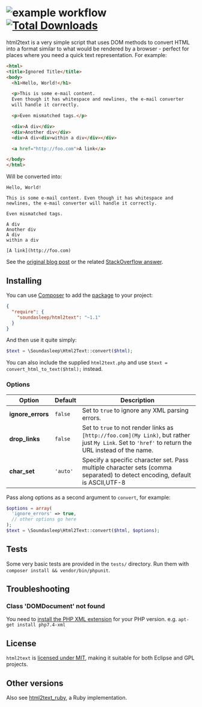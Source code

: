 ![example workflow](https://github.com/soundasleep/html2text/actions/workflows/test.yml/badge.svg) [![Total Downloads](https://poser.pugx.org/soundasleep/html2text/downloads.png)](https://packagist.org/packages/soundasleep/html2text)
=========

html2text is a very simple script that uses DOM methods to convert HTML into a format similar to what would be
rendered by a browser - perfect for places where you need a quick text representation. For example:

```html
<html>
<title>Ignored Title</title>
<body>
  <h1>Hello, World!</h1>

  <p>This is some e-mail content.
  Even though it has whitespace and newlines, the e-mail converter
  will handle it correctly.

  <p>Even mismatched tags.</p>

  <div>A div</div>
  <div>Another div</div>
  <div>A div<div>within a div</div></div>

  <a href="http://foo.com">A link</a>

</body>
</html>
```

Will be converted into:

```text
Hello, World!

This is some e-mail content. Even though it has whitespace and newlines, the e-mail converter will handle it correctly.

Even mismatched tags.

A div
Another div
A div
within a div

[A link](http://foo.com)
```

See the [original blog post](http://journals.jevon.org/users/jevon-phd/entry/19818) or the related [StackOverflow answer](http://stackoverflow.com/a/2564472/39531).

## Installing

You can use [Composer](http://getcomposer.org/) to add the [package](https://packagist.org/packages/soundasleep/html2text) to your project:

```json
{
  "require": {
    "soundasleep/html2text": "~1.1"
  }
}
```

And then use it quite simply:

```php
$text = \Soundasleep\Html2Text::convert($html);
```

You can also include the supplied `html2text.php` and use `$text = convert_html_to_text($html);` instead.

### Options

| Option | Default | Description |
|--------|---------|-------------|
| **ignore_errors** | `false` | Set to `true` to ignore any XML parsing errors. |
| **drop_links** | `false` | Set to `true` to not render links as `[http://foo.com](My Link)`, but rather just `My Link`. Set to `'href'` to return the URL instead of the name.|
| **char_set** | `'auto'` | Specify a specific character set.  Pass multiple character sets (comma separated) to detect encoding, default is ASCII,UTF-8 |

Pass along options as a second argument to `convert`, for example:

```php
$options = array(
  'ignore_errors' => true,
  // other options go here
);
$text = \Soundasleep\Html2Text::convert($html, $options);
```

## Tests

Some very basic tests are provided in the `tests/` directory. Run them with `composer install && vendor/bin/phpunit`.

## Troubleshooting

### Class 'DOMDocument' not found

You need to [install the PHP XML extension](https://github.com/soundasleep/html2text/issues/55) for your PHP version. e.g. `apt-get install php7.4-xml`

## License

`html2text` is [licensed under MIT](LICENSE.md), making it suitable for both Eclipse and GPL projects.

## Other versions

Also see [html2text_ruby](https://github.com/soundasleep/html2text_ruby), a Ruby implementation.
